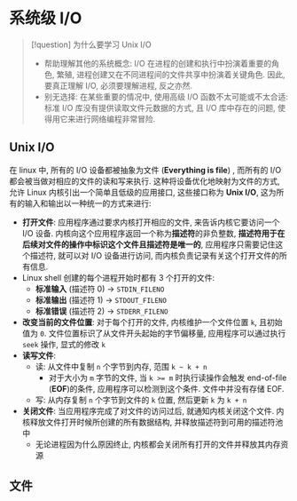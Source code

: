 # 系统级 I/O
> [!question] 为什么要学习 Unix I/O
> - 帮助理解其他的系统概念: I/O 在进程的创建和执行中扮演着重要的角色, 繁殖, 进程创建又在不同进程间的文件共享中扮演着关键角色. 因此, 要真正理解 I/O, 必须要理解进程, 反之亦然. 
> - 别无选择: 在某些重要的情况中, 使用高级 I/O 函数不太可能或不太合适: 标准 I/O 库没有提供读取文件元数据的方式, 且 I/O 库中存在的问题, 使得用它来进行网络编程非常冒险.

## Unix I/O
在 linux 中, 所有的 I/O 设备都被抽象为文件 (**Everything is file**) , 而所有的 I/O 都会被当做对相应的文件的读和写来执行. 这种将设备优化地映射为文件的方式, 允许 Linux 内核引出一个简单且低级的应用接口, 这些接口称为 **Unix I/O**, 这为所有的输入和输出以一种统一的方式来进行: 
- **打开文件**: 应用程序通过要求内核打开相应的文件, 来告诉内核它要访问一个 I/O 设备. 内核向这个应用程序返回一个称为**描述符**的非负整数, **描述符用于在后续对文件的操作中标识这个文件且描述符是唯一的**, 应用程序只需要记住这个描述符, 就可以对 I/O 设备进行访问, 而内核负责记录有关这个打开文件的所有信息.
- Linux shell 创建的每个进程开始时都有 3 个打开的文件: 
	- **标准输入** (描述符 0) -> `STDIN_FILENO`
	- **标准输出** (描述符 1) -> `STDOUT_FILENO`
	- **标准错误** (描述符 2) -> `STDERR_FILENO`
- **改变当前的文件位置**: 对于每个打开的文件, 内核维护一个文件位置 `k`, 且初始值为 `0`. 文件位置标识了从文件开头起始的字节偏移量, 应用程序可以通过执行 `seek` 操作, 显式的修改 `k`
- **读写文件**: 
	- 读: 从文件中复制 `n` 个字节到内存, 范围 `k ~ k + n`
		- 对于大小为 `m` 字节的文件, 当 `k >= m` 时执行读操作会触发 end-of-file (**EOF**)的条件, 应用程序可以检测到这个条件. 文件中并没有存储 EOF. 
	- 写: 从内存复制 `n` 个字节到文件的 `k` 位置, 然后更新 `k` 为 `k + n`
- **关闭文件**: 当应用程序完成了对文件的访问过后, 就通知内核关闭这个文件. 内核释放文件打开时候所创建的所有数据结构, 并释放描述符到可用的描述符池中
	- 无论进程因为什么原因终止, 内核都会关闭所有打开的文件并释放其内存资源

## 文件
